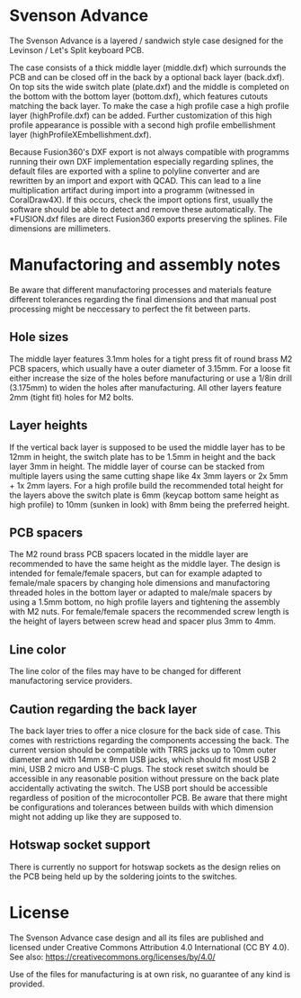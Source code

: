 Svenson Advance
===
The Svenson Advance is a layered / sandwich style case designed for the Levinson / Let's Split keyboard PCB. 

The case consists of a thick middle layer (middle.dxf) which surrounds the PCB and can be closed off in the back by a optional back layer (back.dxf). On top sits the wide switch plate (plate.dxf) and the middle is completed on the bottom with the bottom layer (bottom.dxf), which features cutouts matching the back layer. To make the case a high profile case a high profile layer (highProfile.dxf) can be added. Further customization of this high profile appearance is possible with a
second high profile embellishment layer (highProfileXEmbellishment.dxf).

Because Fusion360's DXF export is not always compatible with programms running their own DXF implementation especially regarding splines, the default files are exported with a spline to polyline converter and are rewritten by an import and export with QCAD. This can lead to a line multiplication artifact during import into a programm (witnessed in CoralDraw4X). If this occurs, check the import options first, usually the software should be able to detect and remove these automatically. The &ast;FUSION.dxf files are direct Fusion360 exports preserving the splines. File dimensions are millimeters.

Manufactoring and assembly notes
===
Be aware that different manufactoring processes and materials feature different tolerances regarding the final dimensions and that manual post processing might be neccessary to perfect the fit between parts.

Hole sizes
---
The middle layer features 3.1mm holes for a tight press fit of round brass M2 PCB spacers, which usually have a outer diameter of 3.15mm. For a loose fit either increase the size of the holes before manufacturing or use a 1/8in drill (3.175mm) to widen the holes after manufacturing. All other layers feature 2mm (tight fit) holes for M2 bolts.

Layer heights
---
If the vertical back layer is supposed to be used the middle layer has to be 12mm in height, the switch plate has to be 1.5mm in height and the back layer 3mm in height. The middle layer of course can be stacked from multiple layers using the same cutting shape like 4x 3mm layers or 2x 5mm + 1x 2mm layers. For a high profile build the recommended total height for the layers above the switch plate is 6mm (keycap bottom same height as high profile) to 10mm (sunken in look) with 8mm
being the preferred height. 

PCB spacers
---
The M2 round brass PCB spacers located in the middle layer are recommended to have the same height as the middle layer. The design is intended for female/female spacers, but can for example adapted to female/male spacers by changing hole dimensions and manufactoring threaded holes in the bottom layer or adapted to male/male spacers by using a 1.5mm bottom, no high profile layers and tightening the assembly with M2 nuts. For female/female spacers the recommended screw length is the height of layers between
screw head and spacer plus 3mm to 4mm.

Line color
---
The line color of the files may have to be changed for different manufactoring service providers.

Caution regarding the back layer
---
The back layer tries to offer a nice closure for the back side of case. This comes with restrictions regarding the components accessing the back. The current version should be compatible with TRRS jacks up to 10mm outer diameter and with 14mm x 9mm USB jacks, which should fit most USB 2 mini, USB 2 micro and USB-C plugs. The stock reset switch should be accessible in any reasonable position without pressure on the back plate accidentally activating the switch. The USB port
should be accessible regardless of position of the microcontoller PCB. Be aware that there might be configurations and tolerances between builds with which dimension might not adding up like they are supposed to. 

Hotswap socket support
---
There is currently no support for hotswap sockets as the design relies on the PCB being held up by the soldering joints to the switches. 

License
===
The Svenson Advance case design and all its files are published and licensed under Creative Commons Attribution 4.0 International (CC BY 4.0). See also: https://creativecommons.org/licenses/by/4.0/

Use of the files for manufacturing is at own risk, no guarantee of any kind is provided.
